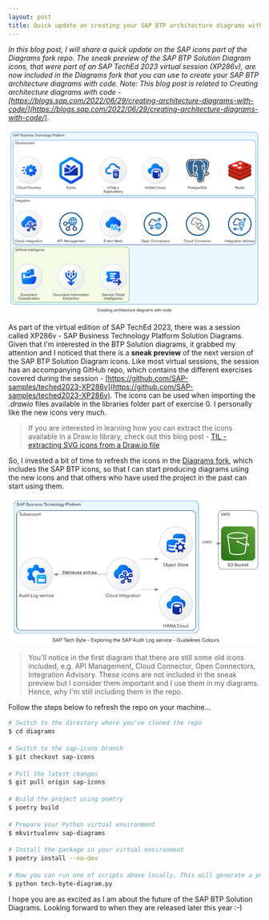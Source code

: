 ```yaml
---
layout: post
title: Quick update on creating your SAP BTP architecture diagrams with code
---
```


_In this blog post, I will share a quick update on the SAP icons part of the Diagrams fork repo. The sneak preview of the SAP BTP Solution Diagram icons, that were part of an SAP TechEd 2023 virtual session (XP286v), are now included in the Diagrams fork that you can use to create your SAP BTP architecture diagrams with code. Note: This blog post is related to Creating architecture diagrams with code - [https://blogs.sap.com/2022/06/29/creating-architecture-diagrams-with-code/](https://blogs.sap.com/2022/06/29/creating-architecture-diagrams-with-code/)._

![New SAP BTP icons](../images/creating_architecture_diagrams_with_code-2.png)

As part of the virtual edition of SAP TechEd 2023, there was a session called XP286v - SAP Business Technology Platform Solution Diagrams. Given that I'm interested in the BTP Solution diagrams, it grabbed my attention and I noticed that there is a **sneak preview** of the next version of the SAP BTP Solution Diagram icons. Like most virtual sessions, the session has an accompanying GitHub repo, which contains the different exercises covered during the session - [https://github.com/SAP-samples/teched2023-XP286v](https://github.com/SAP-samples/teched2023-XP286v). The icons can be used when importing the _.drawio_ files available in the libraries folder part of exercise 0. I personally like the new icons very much.

> If you are interested in learning how you can extract the icons available in a Draw.io library, check out this blog post - [TIL - extracting SVG icons from a Draw.io file](https://ajmaradiaga.com/TIL-extracting-svg-icons-from-drawio-file/)

So, I invested a bit of time to refresh the icons in the [Diagrams fork](https://github.com/ajmaradiaga/diagrams/tree/sap-icons), which includes the SAP BTP icons, so that I can start producing diagrams using the new icons and that others who have used the project in the past can start using them.

![More icons](../images/sap_tech_byte_-_sample.png)

> You'll notice in the first diagram that there are still some old icons included, e.g. API Management, Cloud Connector, Open Connectors, Integration Advisory. These icons are not included in the sneak preview but I consider them important and I use them in my diagrams. Hence, why I'm still including them in the repo.

Follow the steps below to refresh the repo on your machine...

```bash
# Switch to the directory where you've cloned the repo
$ cd diagrams

# Switch to the sap-icons branch
$ git checkout sap-icons

# Pull the latest changes
$ git pull origin sap-icons

# Build the project using poetry
$ poetry build

# Prepare your Python virtual environment
$ mkvirtualenv sap-diagrams

# Install the package in your virtual environment
$ poetry install --no-dev

# Now you can run one of scripts above locally. This will generate a png file with the output.
$ python tech-byte-diagram.py
```

I hope you are as excited as I am about the future of the SAP BTP Solution Diagrams. Looking forward to when they are released later this year :-)